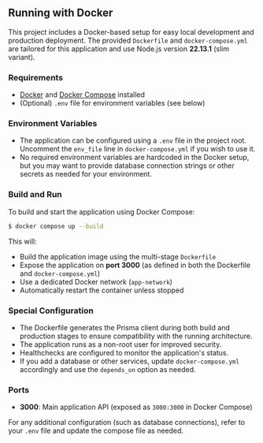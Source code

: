 ## Running with Docker

This project includes a Docker-based setup for easy local development and production deployment. The provided `Dockerfile` and `docker-compose.yml` are tailored for this application and use Node.js version **22.13.1** (slim variant).

### Requirements
- [Docker](https://www.docker.com/get-started) and [Docker Compose](https://docs.docker.com/compose/) installed
- (Optional) `.env` file for environment variables (see below)

### Environment Variables
- The application can be configured using a `.env` file in the project root. Uncomment the `env_file` line in `docker-compose.yml` if you wish to use it.
- No required environment variables are hardcoded in the Docker setup, but you may want to provide database connection strings or other secrets as needed for your environment.

### Build and Run

To build and start the application using Docker Compose:

```bash
$ docker compose up --build
```

This will:
- Build the application image using the multi-stage `Dockerfile`
- Expose the application on **port 3000** (as defined in both the Dockerfile and `docker-compose.yml`)
- Use a dedicated Docker network (`app-network`)
- Automatically restart the container unless stopped

### Special Configuration
- The Dockerfile generates the Prisma client during both build and production stages to ensure compatibility with the running architecture.
- The application runs as a non-root user for improved security.
- Healthchecks are configured to monitor the application's status.
- If you add a database or other services, update `docker-compose.yml` accordingly and use the `depends_on` option as needed.

### Ports
- **3000**: Main application API (exposed as `3000:3000` in Docker Compose)

For any additional configuration (such as database connections), refer to your `.env` file and update the compose file as needed.
